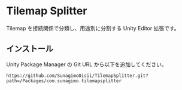 # Tilemap Splitter

Tilemap を接続関係で分類し、用途別に分割する Unity Editor 拡張です。

## インストール

Unity Package Manager の Git URL から以下を追加してください。

```
https://github.com/SunagimoOisii/TilemapSplitter.git?path=/Packages/com.sunagimo.tilemapsplitter
```

